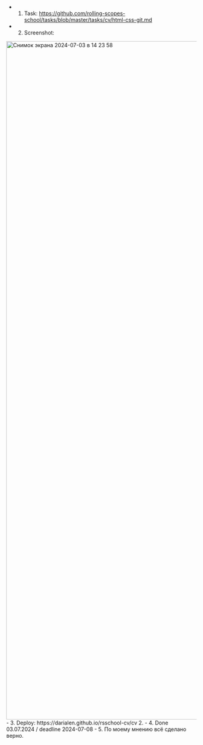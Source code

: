 
- 1. Task: https://github.com/rolling-scopes-school/tasks/blob/master/tasks/cv/html-css-git.md
- 2. Screenshot:
<img width="1792" alt="Снимок экрана 2024-07-03 в 14 23 58" src="https://github.com/DariaLen/rsschool-cv/assets/110621544/476d341d-61d6-4c6e-9434-463942cda060">
- 3. Deploy: https://darialen.github.io/rsschool-cv/cv 2.
- 4. Done 03.07.2024 / deadline 2024-07-08
- 5. По моему мнению всё сделано верно.

